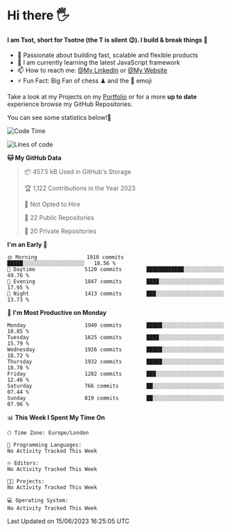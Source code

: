 # Hi there :raised_hand_with_fingers_splayed:
#### I am Tsot, short for Tsotne (the T is silent :wink:). I build & break things :space_invader:
- :telescope: Passionate about building fast, scalable and flexible products
- :seedling: I am currently learning the latest JavaScript framework 
- :mailbox: How to reach me: [@My LinkedIn](https://www.linkedin.com/in/tsotne-gvadzabia/) or [@My Website](https://tsotne.co.uk/contact)
- :zap: Fun Fact: Big Fan of chess ♟ and the 👾 emoji

Take a look at my Projects on my [Portfolio](https://tsotne.co.uk/) or for a more **up to date** experience browse my GitHub Repositories.

You can see some statistics below!:space_invader:
<!--START_SECTION:waka-->
![Code Time](http://img.shields.io/badge/Code%20Time-761%20hrs%202%20mins-blue)

![Lines of code](https://img.shields.io/badge/From%20Hello%20World%20I%27ve%20Written-5.6%20million%20lines%20of%20code-blue)

**🐱 My GitHub Data** 

> 📦 457.5 kB Used in GitHub's Storage 
 > 
> 🏆 1,122 Contributions in the Year 2023
 > 
> 🚫 Not Opted to Hire
 > 
> 📜 22 Public Repositories 
 > 
> 🔑 20 Private Repositories 
 > 
**I'm an Early 🐤** 

```text
🌞 Morning                1910 commits        █████░░░░░░░░░░░░░░░░░░░░   18.56 % 
🌆 Daytime                5120 commits        ████████████░░░░░░░░░░░░░   49.76 % 
🌃 Evening                1847 commits        ████░░░░░░░░░░░░░░░░░░░░░   17.95 % 
🌙 Night                  1413 commits        ███░░░░░░░░░░░░░░░░░░░░░░   13.73 % 
```
📅 **I'm Most Productive on Monday** 

```text
Monday                   1940 commits        █████░░░░░░░░░░░░░░░░░░░░   18.85 % 
Tuesday                  1625 commits        ████░░░░░░░░░░░░░░░░░░░░░   15.79 % 
Wednesday                1926 commits        █████░░░░░░░░░░░░░░░░░░░░   18.72 % 
Thursday                 1932 commits        █████░░░░░░░░░░░░░░░░░░░░   18.78 % 
Friday                   1282 commits        ███░░░░░░░░░░░░░░░░░░░░░░   12.46 % 
Saturday                 766 commits         ██░░░░░░░░░░░░░░░░░░░░░░░   07.44 % 
Sunday                   819 commits         ██░░░░░░░░░░░░░░░░░░░░░░░   07.96 % 
```


📊 **This Week I Spent My Time On** 

```text
🕑︎ Time Zone: Europe/London

💬 Programming Languages: 
No Activity Tracked This Week

🔥 Editors: 
No Activity Tracked This Week

🐱‍💻 Projects: 
No Activity Tracked This Week

💻 Operating System: 
No Activity Tracked This Week
```


 Last Updated on 15/06/2023 16:25:05 UTC
<!--END_SECTION:waka-->
